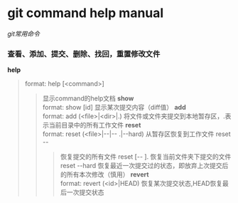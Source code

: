 git command help manual
==================
*git常用命令*

### 查看、添加、提交、删除、找回，重置修改文件

**help**<br/>
> format: help [\<command\>]
> > 显示command的help文档
**show**<br/>
> format: show [id]
> > 显示某次提交内容（diff值）
**add**<br/>
> format: add (\<file\>|\<dir\>|.)
> > 将文件或文件夹提交到本地暂存区，.表示当前目录中的所有工作文件
**reset**<br/>
> format: reset (\<file\>|--|-- .|--hard)
> > 从暂存区恢复到工作文件
> > reset --
> > > 恢复提交的所有文件
> > reset [-- ].
> > > 恢复当前文件夹下提交的文件
> > reset --hard
> > > 恢复最近一次提交过的状态，即放弃上次提交后的所有本次修改（慎用）
**revert**<br/>
> format: revert (\<id\>|HEAD)
> > 恢复某次提交状态,HEAD恢复最后一次提交状态
